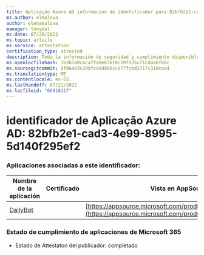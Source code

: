 ```yaml
---
title: Aplicação Azure AD información de identificador para 82bfb2e1-cad3-4e99-8995-5d140f295ef2
ms.author: elmalova
author: elenamalova
manager: tonybal
ms.date: 07/20/2022
ms.topic: article
ms.service: attestation
certification_type: attested
description: Toda la información de seguridad y cumplimiento disponible para 82bfb2e1-cad3-4e99-8995-5d140f295ef2.
ms.openlocfilehash: 1b3b7a8cacaffa0e63b19c19fd35c71cd4a6fb8c
ms.sourcegitcommit: 8f06a03c298fca9d066cc977fcbd2717c310caa4
ms.translationtype: MT
ms.contentlocale: es-ES
ms.lasthandoff: 07/21/2022
ms.locfileid: "66918117"
---
```

# <a name="azure-app-id-82bfb2e1-cad3-4e99-8995-5d140f295ef2"></a>identificador de Aplicação Azure AD: 82bfb2e1-cad3-4e99-8995-5d140f295ef2


### <a name="apps-associated-with-this-id"></a>Aplicaciones asociadas a este identificador:
| **Nombre de la aplicación** | **Certificado** | **Vista en AppSource** |
|--------------|---------------|-----------------------|
| [DailyBot](../forward/WA200001492.md) |  | [https://appsource.microsoft.com/product/office/WA200001492](https://appsource.microsoft.com/product/office/WA200001492) |

### <a name="microsoft-365-app-compliance-status"></a>Estado de cumplimiento de aplicaciones de Microsoft 365
- Estado de Attestaton del publicador: completado
